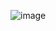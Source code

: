 ![image](https://user-images.githubusercontent.com/106283184/235473277-b3794a71-2c30-4877-8cef-8717201f885b.png)
